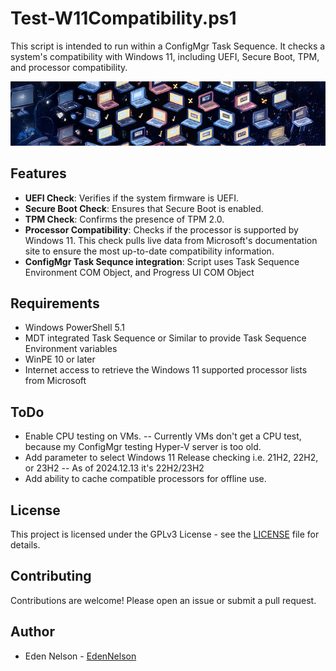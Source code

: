 # Test-W11Compatibility.ps1
 This script is intended to run within a ConfigMgr Task Sequence. It checks a system's compatibility with Windows 11, including UEFI, Secure Boot, TPM, and processor compatibility.

![Test-W11Compatibility](Test-W11Compatibility.png)

## Features

- **UEFI Check**: Verifies if the system firmware is UEFI.
- **Secure Boot Check**: Ensures that Secure Boot is enabled.
- **TPM Check**: Confirms the presence of TPM 2.0.
- **Processor Compatibility**: Checks if the processor is supported by Windows 11. This check pulls live data from Microsoft's documentation site to ensure the most up-to-date compatibility information.
- **ConfigMgr Task Sequnce integration**: Script uses Task Sequence Environment COM Object, and Progress UI COM Object

## Requirements

- Windows PowerShell 5.1
- MDT integrated Task Sequence or Similar to provide Task Sequence Environment variables
- WinPE 10 or later
- Internet access to retrieve the Windows 11 supported processor lists from Microsoft

## ToDo

- Enable CPU testing on VMs. -- Currently VMs don't get a CPU test, because my ConfigMgr testing Hyper-V server is too old.
- Add parameter to select Windows 11 Release checking i.e. 21H2, 22H2, or 23H2 -- As of 2024.12.13 it's 22H2/23H2
- Add ability to cache compatible processors for offline use.

## License

This project is licensed under the GPLv3 License - see the [LICENSE](LICENSE) file for details.

## Contributing

Contributions are welcome! Please open an issue or submit a pull request.

## Author

- Eden Nelson - [EdenNelson](https://github.com/EdenNelson)
